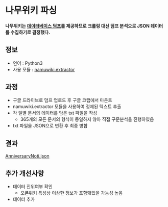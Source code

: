 # 나무위키 파싱

#### 나무위키는 [데이터베이스 덤프](https://blog.naver.com/livetrack/222326092570)를 제공하므로 크롤링 대신 덤프 분석으로 JSON 데이터를 수집하기로 결정했다.

## 정보
* 언어 : Python3
* 사용 모듈 : [namuwiki.extractor](https://github.com/jonghwanhyeon/namu-wiki-extractor)

## 과정
* 구글 드라이브로 덤프 업로드 후 구글 코랩에서 마운트
* namuwiki.extractor 모듈을 사용하여 정제된 텍스트 추출
* 각 일별 문서의 데이터를 담은 txt 파일을 작성
    * 365개의 모든 문서의 형식이 동일하지 않아 직접 구문분석을 진행하였음
* txt 파일을 JSON으로 변환 후 최종 병합

## 결과
[AnniversaryNoti.json](https://github.com/csk200387/AnniversaryNoti/blob/main/Wiki/Anniversary.json)

## 추가 개선사항
* 데이터 진위여부 확인
    * 오픈위키 특성상 이상한 정보가 포함돼있을 가능성 높음
* 데이터 추가